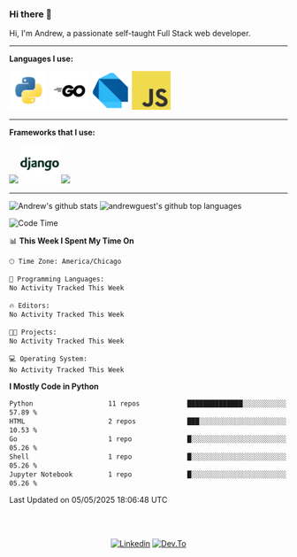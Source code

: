 ### Hi there 👋

Hi, I'm Andrew, a passionate self-taught Full Stack web developer.

---

**Languages I use:**  

<code><img height="70" src="https://raw.githubusercontent.com/github/explore/80688e429a7d4ef2fca1e82350fe8e3517d3494d/topics/python/python.png"></code>
<code><img height="70" src="https://raw.githubusercontent.com/github/explore/ac0b33cc8936c152bc0dacf91436f8099a5413c9/topics/go/go.png"></code>
<code><img height="70" src="https://raw.githubusercontent.com/github/explore/80688e429a7d4ef2fca1e82350fe8e3517d3494d/topics/dart/dart.png"></code>
<code><img height="70" src="https://raw.githubusercontent.com/github/explore/80688e429a7d4ef2fca1e82350fe8e3517d3494d/topics/javascript/javascript.png"></code>

---

**Frameworks that I use:**

<code><img height="70" src="https://fastapi.tiangolo.com/img/logo-margin/logo-teal.png"></code>
<code><img height="70" src="https://raw.githubusercontent.com/github/explore/7456fdff59816d37ef383a6c8f32a26ff7332db2/topics/django/django.png"></code>
<code><img height="70" src="https://avatars.githubusercontent.com/u/14101776?s=48&v=4"></code>


---

![Andrew's github stats](https://github-readme-stats.vercel.app/api?username=andrewguest&show_icons=true&theme=vue-dark&count_private=true)
<img height="180em" src="https://github-readme-stats.vercel.app/api/top-langs/?username=andrewguest&theme=vue-dark&layout=compact" alt="andrewguest's github top languages" />

<!--START_SECTION:waka-->
![Code Time](http://img.shields.io/badge/Code%20Time-1%2C164%20hrs%2039%20mins-blue)

📊 **This Week I Spent My Time On** 

```text
🕑︎ Time Zone: America/Chicago

💬 Programming Languages: 
No Activity Tracked This Week

🔥 Editors: 
No Activity Tracked This Week

🐱‍💻 Projects: 
No Activity Tracked This Week

💻 Operating System: 
No Activity Tracked This Week
```

**I Mostly Code in Python** 

```text
Python                   11 repos            ██████████████░░░░░░░░░░░   57.89 % 
HTML                     2 repos             ███░░░░░░░░░░░░░░░░░░░░░░   10.53 % 
Go                       1 repo              █░░░░░░░░░░░░░░░░░░░░░░░░   05.26 % 
Shell                    1 repo              █░░░░░░░░░░░░░░░░░░░░░░░░   05.26 % 
Jupyter Notebook         1 repo              █░░░░░░░░░░░░░░░░░░░░░░░░   05.26 % 
```




 Last Updated on 05/05/2025 18:06:48 UTC
<!--END_SECTION:waka-->

<br><br>
<p align="center">
   <a href="https://www.linkedin.com/in/andrew-guest-a891759a" target="_blank"><img src="https://img.shields.io/badge/LinkedIn-0077B5?style=for-the-badge&logo=linkedin&logoColor=white" alt="Linkedin"></a>
  <a href="https://dev.to/aguest" target="_blank"><img src="https://img.shields.io/badge/Dev.to-0A0A0A?style=for-the-badge&logo=dev%2Eto&logoColor=white" alt="Dev.To"></a>
</p>
